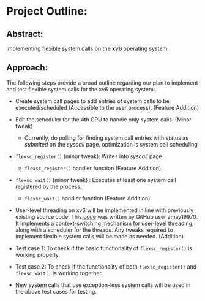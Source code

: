 #   Project Outline: 

##  Abstract: 
Implementing flexible system calls on the __xv6__ operating system. 

## Approach:
The following steps provide a broad outline regarding our plan to implement and test flexible system calls for the xv6 operating system:

-   Create system call pages to add entries of system calls to be executed/scheduled (Accessible to the user process). (Feature Addition)

-   Edit the scheduler for the 4th CPU to handle only system calls. (Minor tweak)
    - Currently, do polling for finding system call entries with status as *submited* on the *syscall* page, optimization is system call scheduling
-   `flexsc_register()` (minor tweak): Writes into *syscall* page
    -   `flexsc_register()` handler function (Feature Addition).

-   `flexsc_wait()` (minor tweak) : Executes at least one system call registered by the process.
    -  `flexsc_wait()` handler function (Feature Addition)

-   User-level threading on xv6 will be implemented in line with previously existing source code. This [code](Source:github.com/amay19970/uthreads/tree/2e1c03ebca1337bbbf624bc13170c0215b2111fc/xv6-public) was written by GitHub user amay19970. It implements a context-switching mechanism for user-level threading, along with a scheduler for the threads. Any tweaks required to implement flexible system calls will be made as needed. (Addition)
-   Test case 1: To check if the basic functionality of `flexsc_register()` is working properly.
-   Test case 2: To check if the functionality of both `flexsc_register()` and `flexsc_wait()` is working together.

-   New system calls that use exception-less system calls will be used in the above test cases for testing.  



